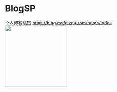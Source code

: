 # BlogSP
个人博客跳链 <a href="https://blog.myfeiyou.com/home/index" target="__black">https://blog.myfeiyou.com/home/index</a>
<br>
<img src="https://blog.myfeiyou.com/public/public/images/weixin_chart.jpg" width="200px" alt="">
